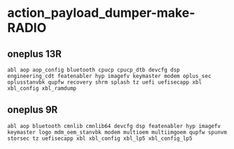 # action_payload_dumper-make-RADIO

## oneplus 13R
```
abl aop aop_config bluetooth cpucp cpucp_dtb devcfg dsp engineering_cdt featenabler hyp imagefv keymaster modem oplus_sec oplusstanvbk qupfw recovery shrm splash tz uefi uefisecapp xbl xbl_config xbl_ramdump
```
## oneplus 9R
```
abl aop bluetooth cmnlib cmnlib64 devcfg dsp featenabler hyp imagefv keymaster logo mdm_oem_stanvbk modem multioem multiimgoem qupfw spunvm storsec tz uefisecapp xbl xbl_config xbl_lp5 xbl_config_lp5
```
